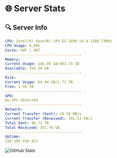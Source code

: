 # 🌐 Server Stats
## 🔍 Server Info
```yaml
CPU: Intel(R) Xeon(R) CPU E5-2699 v4 @ 1306.73MHz
CPU Usage: 0.90%
Cores: 44P | 88T
-----------------------------------
Memory:
Current Usage: 146.00 GB/503.74 GB
Available: 354.30 GB
-----------------------------------
Disk:
Current Usage: 64.94 GB/1.71 TB
Free: 1.56 TB
-----------------------------------
GPU:
No GPU detected
-----------------------------------
Network:
Current Transfer (Sent): 18.58 MB/s
Current Transfer (Received): 101.51 KB/s
Total Sent: 40.71 TB
Total Received: 351.76 GB
-----------------------------------
Uptime:
25d 19h 41m 42s
```
![GitHub Stats](https://img.shields.io/badge/Updated-2025-04-02_17:04:31-blue)
